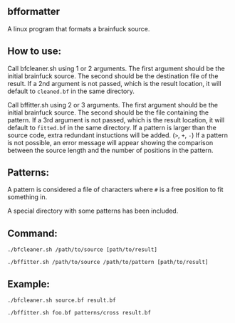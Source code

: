 ## bfformatter
A linux program that formats a brainfuck source.

## How to use:

Call bfcleaner.sh using 1 or 2 arguments. The first argument should be the initial brainfuck source. The second should be the destination file of the result. If a 2nd argument is not passed, which is the result location, it will default to `cleaned.bf` in the same directory.

Call bffitter.sh using 2 or 3 arguments. The first argument should be the initial brainfuck source. The second should be the file containing the pattern. If a 3rd argument is not passed, which is the result location, it will default to `fitted.bf` in the same directory. If a pattern is larger than the source code, extra redundant instuctions will be added. (`>`, `+`, `-`) If a pattern is not possible, an error message will appear showing the comparison between the source length and the number of positions in the pattern.

## Patterns:

A pattern is considered a file of characters where `#` is a free position to fit something in.

A special directory with some patterns has been included. 

## Command:
```
./bfcleaner.sh /path/to/source [path/to/result]
```

```
./bffitter.sh /path/to/source /path/to/pattern [path/to/result]
```

## Example:
```
./bfcleaner.sh source.bf result.bf
```

```
./bffitter.sh foo.bf patterns/cross result.bf
```
